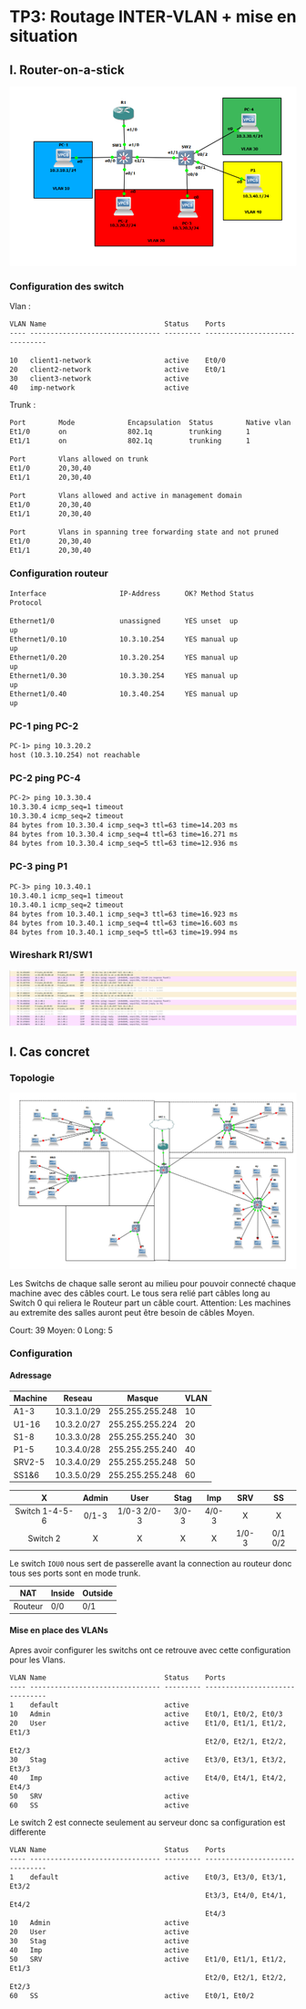 # TP3: Routage INTER-VLAN + mise en situation
## I. Router-on-a-stick

![topologie](images/topologie1.PNG)

### Configuration des switch

Vlan :
```
VLAN Name                             Status    Ports
---- -------------------------------- --------- -------------------------------

10   client1-network                  active    Et0/0
20   client2-network                  active    Et0/1
30   client3-network                  active
40   imp-network                      active
```

Trunk :

```
Port        Mode             Encapsulation  Status        Native vlan
Et1/0       on               802.1q         trunking      1
Et1/1       on               802.1q         trunking      1

Port        Vlans allowed on trunk
Et1/0       20,30,40
Et1/1       20,30,40

Port        Vlans allowed and active in management domain
Et1/0       20,30,40
Et1/1       20,30,40

Port        Vlans in spanning tree forwarding state and not pruned
Et1/0       20,30,40
Et1/1       20,30,40
```

### Configuration routeur

```
Interface                  IP-Address      OK? Method Status                Protocol

Ethernet1/0                unassigned      YES unset  up                    up  
Ethernet1/0.10             10.3.10.254     YES manual up                    up  
Ethernet1/0.20             10.3.20.254     YES manual up                    up  
Ethernet1/0.30             10.3.30.254     YES manual up                    up  
Ethernet1/0.40             10.3.40.254     YES manual up                    up 
```

### PC-1 ping PC-2

```
PC-1> ping 10.3.20.2
host (10.3.10.254) not reachable
```

### PC-2 ping PC-4

```
PC-2> ping 10.3.30.4
10.3.30.4 icmp_seq=1 timeout
10.3.30.4 icmp_seq=2 timeout
84 bytes from 10.3.30.4 icmp_seq=3 ttl=63 time=14.203 ms
84 bytes from 10.3.30.4 icmp_seq=4 ttl=63 time=16.271 ms
84 bytes from 10.3.30.4 icmp_seq=5 ttl=63 time=12.936 ms
```

### PC-3 ping P1

```
PC-3> ping 10.3.40.1
10.3.40.1 icmp_seq=1 timeout
10.3.40.1 icmp_seq=2 timeout
84 bytes from 10.3.40.1 icmp_seq=3 ttl=63 time=16.923 ms
84 bytes from 10.3.40.1 icmp_seq=4 ttl=63 time=16.603 ms
84 bytes from 10.3.40.1 icmp_seq=5 ttl=63 time=19.994 ms
```

### Wireshark R1/SW1

![ping](images/ping-p1-pc2.PNG)


## I. Cas concret

### Topologie

![topologie2](images/topologie2.PNG)

Les Switchs de chaque salle seront au milieu pour pouvoir connecté chaque machine avec des câbles court. Le tous sera relié part câbles long au Switch 0 qui reliera le Routeur part un câble court.
Attention: Les machines au extremite des salles auront peut être besoin de câbles Moyen. 

Court: 39
Moyen: 0
Long: 5

### Configuration

#### Adressage

| Machine | Reseau      | Masque          | VLAN |
|---------|-------------|-----------------|------|
| A1-3    | 10.3.1.0/29 | 255.255.255.248 | 10   |
| U1-16   | 10.3.2.0/27 | 255.255.255.224 | 20   |
| S1-8    | 10.3.3.0/28 | 255.255.255.240 | 30   |
| P1-5    | 10.3.4.0/28 | 255.255.255.240 | 40   |
| SRV2-5  | 10.3.4.0/29 | 255.255.255.248 | 50   |
| SS1&6   | 10.3.5.0/29 | 255.255.255.248 | 60   |

|        X       | Admin |     User    |  Stag |  Imp  |  SRV  |    SS   |
|:--------------:|:-----:|:-----------:|:-----:|:-----:|:-----:|:-------:|
| Switch 1-4-5-6 | 0/1-3 | 1/0-3 2/0-3 | 3/0-3 | 4/0-3 |   X   |    X    |
|    Switch 2    |   X   |      X      |   X   |   X   | 1/0-3 | 0/1 0/2 |

Le switch `IOU0` nous sert de passerelle avant la connection au routeur donc tous ses ports sont en mode trunk.

| NAT     | Inside | Outside |
|---------|--------|---------|
| Routeur | 0/0    | 0/1     |


#### Mise en place des VLANs
Apres avoir configurer les switchs  ont ce retrouve avec cette configuration pour les Vlans.

```
VLAN Name                             Status    Ports
---- -------------------------------- --------- -------------------------------
1    default                          active
10   Admin                            active    Et0/1, Et0/2, Et0/3
20   User                             active    Et1/0, Et1/1, Et1/2, Et1/3
                                                Et2/0, Et2/1, Et2/2, Et2/3
30   Stag                             active    Et3/0, Et3/1, Et3/2, Et3/3
40   Imp                              active    Et4/0, Et4/1, Et4/2, Et4/3
50   SRV                              active
60   SS                               active
```

Le switch 2 est connecte seulement au serveur donc sa configuration est differente

```
VLAN Name                             Status    Ports
---- -------------------------------- --------- -------------------------------
1    default                          active    Et0/3, Et3/0, Et3/1, Et3/2
                                                Et3/3, Et4/0, Et4/1, Et4/2
                                                Et4/3
10   Admin                            active
20   User                             active
30   Stag                             active
40   Imp                              active
50   SRV                              active    Et1/0, Et1/1, Et1/2, Et1/3
                                                Et2/0, Et2/1, Et2/2, Et2/3
60   SS                               active    Et0/1, Et0/2
```

